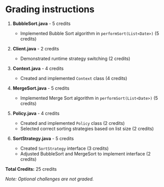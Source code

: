 # Grading instructions

1. **BubbleSort.java** - 5 credits

   - Implemented Bubble Sort algorithm in `performSort(List<Date>)` (5 credits)

2. **Client.java** - 2 credits

   - Demonstrated runtime strategy switching (2 credits)

3. **Context.java** - 4 credits

   - Created and implemented `Context` class (4 credits)

4. **MergeSort.java** - 5 credits

   - Implemented Merge Sort algorithm in `performSort(List<Date>)` (5 credits)

5. **Policy.java** - 4 credits

   - Created and implemented `Policy` class (2 credits)
   - Selected correct sorting strategies based on list size (2 credits)

6. **SortStrategy.java** - 5 credits
   - Created `SortStrategy` interface (3 credits)
   - Adjusted BubbleSort and MergeSort to implement interface (2 credits)

**Total Credits:** 25 credits

_Note: Optional challenges are not graded._
